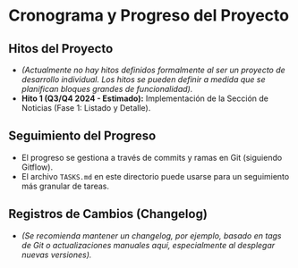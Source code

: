 # Cronograma y Progreso del Proyecto

## Hitos del Proyecto

- _(Actualmente no hay hitos definidos formalmente al ser un proyecto de desarrollo individual. Los hitos se pueden definir a medida que se planifican bloques grandes de funcionalidad)._
- **Hito 1 (Q3/Q4 2024 - Estimado):** Implementación de la Sección de Noticias (Fase 1: Listado y Detalle).

## Seguimiento del Progreso

- El progreso se gestiona a través de commits y ramas en Git (siguiendo Gitflow).
- El archivo `TASKS.md` en este directorio puede usarse para un seguimiento más granular de tareas.

## Registros de Cambios (Changelog)

- _(Se recomienda mantener un changelog, por ejemplo, basado en tags de Git o actualizaciones manuales aquí, especialmente al desplegar nuevas versiones)._
